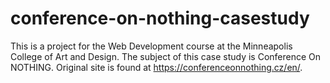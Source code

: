 # conference-on-nothing-casestudy
This is a project for the Web Development course at the Minneapolis College of Art and Design. The subject of this case study is Conference On NOTHING.
Original site is found at https://conferenceonnothing.cz/en/.
